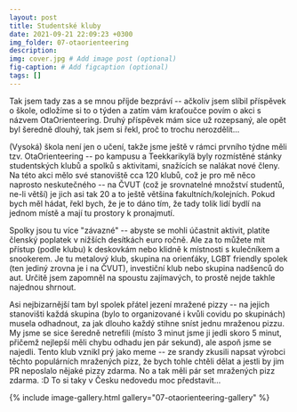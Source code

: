 ```yaml
---
layout: post
title: Studentské kluby
date: 2021-09-21 22:09:23 +0300
img_folder: 07-otaorienteering
description: 
img: cover.jpg # Add image post (optional)
fig-caption: # Add figcaption (optional)
tags: []
---
```

Tak jsem tady zas a se mnou příjde bezpráví -- ačkoliv jsem slíbil příspěvek o škole, odložíme si to o týden a zatím vám kraťoučce povím o akci s názvem OtaOrienteering. Druhý příspěvek mám sice už rozepsaný, ale opět byl šeredně dlouhý, tak jsem si řekl, proč to trochu nerozdělit...

(Vysoká) škola není jen o učení, takže jsme ještě v rámci prvního týdne měli tzv. OtaOrienteering -- po kampusu a Teekkarikylä byly rozmístěné stánky studentských klubů a spolků s aktivitami, snažících se nalákat nové členy. Na této akci mělo své stanoviště cca 120 klubů, což je pro mě něco naprosto neskutečného -- na ČVUT (což je srovnatelné množství studentů, ne-li větší) je jich asi tak 20 a to ještě většina fakultních/kolejních. Pokud bych měl hádat, řekl bych, že je to dáno tím, že tady tolik lidí bydlí na jednom místě a mají tu prostory k pronajmutí.

Spolky jsou tu více "závazné" -- abyste se mohli účastnit aktivit, platíte členský poplatek v nižších desítkách euro ročně. Ale za to můžete mít přístup (podle klubu) k deskovkám nebo klidně k místnosti s kulečníkem a snookerem. Je tu metalový klub, skupina na orienťáky, LGBT friendly spolek (ten jediný zrovna je i na ČVUT), investiční klub nebo skupina nadšenců do aut. Určitě jsem zapomněl na spoustu zajímavých, to prostě nejde takhle najednou shrnout.

Asi nejbizarnější tam byl spolek přátel jezení mražené pizzy -- na jejich stanovišti každá skupina (bylo to organizované i kvůli covidu po skupinách) musela odhadnout, za jak dlouho každý stihne sníst jednu mraženou pizzu. My jsme se sice šeredně netrefili (místo 3 minut jsme ji jedli skoro 5 minut, přičemž nejlepší měli chybu odhadu jen pár sekund), ale aspoň jsme se najedli. Tento klub vznikl prý jako meme -- ze srandy zkusili napsat výrobci těchto populárních mražených pizz, že bych tohle chtěli dělat a jestli by jim PR neposlalo nějaké pizzy zdarma. No a tak měli pár set mražených pizz zdarma. :D To si taky v Česku nedovedu moc představit...

{% include image-gallery.html gallery="07-otaorienteering-gallery" %}
